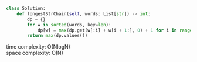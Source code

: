 ```python
class Solution:
    def longestStrChain(self, words: List[str]) -> int:
        dp = {}
        for w in sorted(words, key=len):
            dp[w] = max(dp.get(w[:i] + w[i + 1:], 0) + 1 for i in range(len(w)))
        return max(dp.values())
```

time complexity: O(NlogN)           
space complexity: O(N)